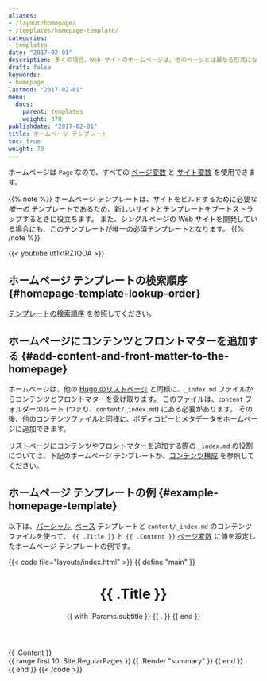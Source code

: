 ```yaml
---
aliases:
- /layout/homepage/
- /templates/homepage-template/
categories:
- templates
date: "2017-02-01"
description: 多くの場合、Web サイトのホームページは、他のページとは異なる形式になっています。 このため、Hugo では、新しいサイトのホームページを独自のテンプレートとして簡単に定義できます。
draft: false
keywords:
- homepage
lastmod: "2017-02-01"
menu:
  docs:
    parent: templates
    weight: 370
publishdate: "2017-02-01"
title: ホームページ テンプレート
toc: true
weight: 70
---
```


ホームページは `Page` なので、すべての [ページ変数][pagevars] と [サイト変数][sitevars] を使用できます。

{{% note %}}
ホームページ テンプレートは、サイトをビルドするために必要な *唯一の* テンプレートであるため、新しいサイトとテンプレートをブートストラップするときに役立ちます。 また、シングルページの Web サイトを開発している場合にも、このテンプレートが唯一の必須テンプレートとなります。
{{% /note %}}

{{< youtube ut1xtRZ1QOA >}}

## ホームページ テンプレートの検索順序 {#homepage-template-lookup-order}

[テンプレートの検索順序](/templates/lookup-order/) を参照してください。

## ホームページにコンテンツとフロントマターを追加する {#add-content-and-front-matter-to-the-homepage}

ホームページは、他の [Hugo のリストページ][lists] と同様に、`_index.md` ファイルからコンテンツとフロントマターを受け取ります。 このファイルは、`content` フォルダーのルート (つまり、`content/_index.md`) にある必要があります。 その後、他のコンテンツファイルと同様に、ボディコピーとメタデータをホームページに追加できます。

リストページにコンテンツやフロントマターを追加する際の `_index.md` の役割については、下記のホームページ テンプレートか、[コンテンツ構成][contentorg] を参照してください。

## ホームページ テンプレートの例 {#example-homepage-template}

以下は、[パーシャル][partials], [ベース][base] テンプレートと `content/_index.md` のコンテンツファイルを使って、 `{{ .Title }}` と `{{ .Content }}` [ページ変数][pagevars] に値を設定したホームページ テンプレートの例です。

{{< code file="layouts/index.html" >}}
{{ define "main" }}
  <main aria-role="main">
    <header class="homepage-header">
      <h1>{{ .Title }}</h1>
      {{ with .Params.subtitle }}
      <span class="subtitle">{{ . }}</span>
      {{ end }}
    </header>
    <div class="homepage-content">
      <!-- Index.html のコンテンツは、一種のリスト ページとして、content/_index.md から取得されることに注意してください -->
      {{ .Content }}
    </div>
    <div>
      {{ range first 10 .Site.RegularPages }}
          {{ .Render "summary" }}
      {{ end }}
    </div>
  </main>
{{ end }}
{{< /code >}}

[base]: /templates/base/
[contentorg]: /content-management/organization/
[lists]: /templates/lists/
[lookup]: /templates/lookup-order/
[pagevars]: /variables/page/
[partials]: /templates/partials/
[sitevars]: /variables/site/

